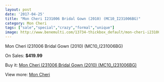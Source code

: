 ```yaml
---
layout: post
date: '2017-04-25'
title: "Mon Cheri I231006 Bridal Gown (2010) (MC10_I231006BG)"
category: Mon Cheri
tags: ["sale","special","crazy","formal","unique"]
image: http://www.benemulti.com/13734-thickbox_default/mon-cheri-i231006-bridal-gown-2010-mc10i231006bg.jpg
---
```

Mon Cheri I231006 Bridal Gown (2010) (MC10_I231006BG)

On Sales: **$419.99**
<a href="https://www.benemulti.com/en/mon-cheri/5246-mon-cheri-i231006-bridal-gown-2010-mc10i231006bg.html"><amp-img layout="responsive" width="600" height="600" src="//www.benemulti.com/13734-thickbox_default/mon-cheri-i231006-bridal-gown-2010-mc10i231006bg.jpg" alt="Mon Cheri I231006 Bridal Gown (2010) (MC10_I231006BG) 0" /></a>
<a href="https://www.benemulti.com/en/mon-cheri/5246-mon-cheri-i231006-bridal-gown-2010-mc10i231006bg.html"><amp-img layout="responsive" width="600" height="600" src="//www.benemulti.com/13736-thickbox_default/mon-cheri-i231006-bridal-gown-2010-mc10i231006bg.jpg" alt="Mon Cheri I231006 Bridal Gown (2010) (MC10_I231006BG) 1" /></a>
<a href="https://www.benemulti.com/en/mon-cheri/5246-mon-cheri-i231006-bridal-gown-2010-mc10i231006bg.html"><amp-img layout="responsive" width="600" height="600" src="//www.benemulti.com/13735-thickbox_default/mon-cheri-i231006-bridal-gown-2010-mc10i231006bg.jpg" alt="Mon Cheri I231006 Bridal Gown (2010) (MC10_I231006BG) 2" /></a>

Buy it: [Mon Cheri I231006 Bridal Gown (2010) (MC10_I231006BG)](https://www.benemulti.com/en/mon-cheri/5246-mon-cheri-i231006-bridal-gown-2010-mc10i231006bg.html "Mon Cheri I231006 Bridal Gown (2010) (MC10_I231006BG)")

View more: [Mon Cheri](https://www.benemulti.com/en/46-mon-cheri "Mon Cheri")